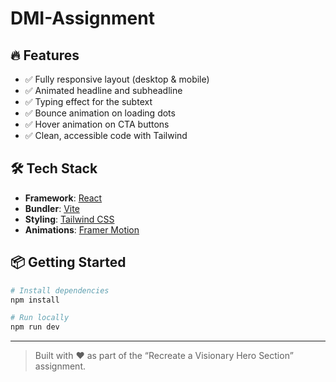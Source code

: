 # DMI-Assignment

## 🔥 Features

- ✅ Fully responsive layout (desktop & mobile)
- ✅ Animated headline and subheadline
- ✅ Typing effect for the subtext
- ✅ Bounce animation on loading dots
- ✅ Hover animation on CTA buttons
- ✅ Clean, accessible code with Tailwind

## 🛠️ Tech Stack

- **Framework**: [React](https://react.dev/)
- **Bundler**: [Vite](https://vitejs.dev/)
- **Styling**: [Tailwind CSS](https://tailwindcss.com/)
- **Animations**: [Framer Motion](https://www.framer.com/motion/)

## 📦 Getting Started

```bash
# Install dependencies
npm install

# Run locally
npm run dev
```

---

> Built with ❤️ as part of the “Recreate a Visionary Hero Section” assignment.
